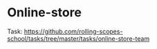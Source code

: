 # Online-store

Task: https://github.com/rolling-scopes-school/tasks/tree/master/tasks/online-store-team
